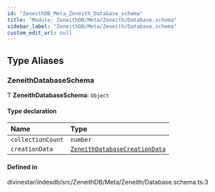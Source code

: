 ```yaml
---
id: "ZeneithDB_Meta_Zeneith_Database_schema"
title: "Module: ZeneithDB/Meta/Zeneith/Database.schema"
sidebar_label: "ZeneithDB/Meta/Zeneith/Database.schema"
custom_edit_url: null
---
```


## Type Aliases

### ZeneithDatabaseSchema

Ƭ **ZeneithDatabaseSchema**: `Object`

#### Type declaration

| Name | Type |
| :------ | :------ |
| `collectionCount` | `number` |
| `creationData` | [`ZeneithDatabaseCreationData`](ZeneithDB_Meta_Database_Database_types.md#zeneithdatabasecreationdata) |

#### Defined in

divinestar/indexdb/src/ZeneithDB/Meta/Zeneith/Database.schema.ts:3
